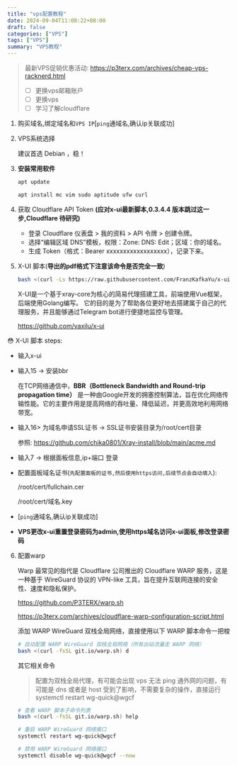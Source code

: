 ```yaml
---
title: "vps配置教程"
date: 2024-09-04T11:08:22+08:00
draft: false
categories: ["VPS"]
tags: ["VPS"]
summary: "VPS教程"
---
```


> 最新VPS促销优惠活动: https://p3terx.com/archives/cheap-vps-racknerd.html
>
> - [ ] 更换vps邮箱账户
> - [ ] 更换vps
> - [ ] 学习了解cloudflare

1. 购买域名,绑定域名和`VPS IP`[`ping`通域名,确认ip关联成功]

2. VPS系统选择

   建议首选 Debian ，稳！

3. **安装常用软件**

   ```bash
   apt update
   
   apt install mc vim sudo aptitude ufw curl
   ```

4. 获取 Cloudflare API Token **(应对x-ui最新脚本,0.3.4.4 版本跳过这一步,Cloudflare 待研究)**

   - 登录 Cloudflare 仪表盘 > 我的资料 > API 令牌 > 创建令牌。
   - 选择“编辑区域 DNS”模板，权限：Zone: DNS: Edit；区域：你的域名。
   - 生成 Token（格式：Bearer xxxxxxxxxxxxxxxxxx），记录下来。

5. X-UI 脚本(**导出的pdf格式下注意该命令是否完全一致**)

   ```bash
   bash <(curl -Ls https://raw.githubusercontent.com/FranzKafkaYu/x-ui/master/install.sh) 0.3.4.4
   ```

   X-UI是一个基于xray-core为核心的简易代理搭建工具，前端使用Vue框架，后端使用Golang编写。 它的目的是为了帮助各位更好地去搭建属于自己的代理服务，并且能够通过Telegram bot进行便捷地监控与管理。

   https://github.com/vaxilu/x-ui

   

:flushed: X-UI 脚本 steps:

- 输入x-ui

- 输入15 -> 安装bbr  

  在TCP网络通信中，**BBR（Bottleneck Bandwidth and Round-trip propagation time）** 是一种由Google开发的拥塞控制算法，旨在优化网络传输性能。它的主要作用是提高网络的吞吐量、降低延迟，并更高效地利用网络带宽。

- 输入16> 为域名申请SSL证书  ->  SSL证书安装目录为/root/cert目录

  参照:  https://github.com/chika0801/Xray-install/blob/main/acme.md

- 输入7 -> 根据面板信息,ip+端口 登录

- 配置面板域名证书(`先配置面板的证书,然后使用https访问,后续节点会自动填入`):

  /root/cert/fullchain.cer

  /root/cert/域名.key

- [`ping`通域名,确认ip关联成功]

- **VPS更改x-ui重置登录密码为admin,使用https域名访问x-ui面板,修改登录密码**

  

6. 配置warp

   Warp 最常见的指代是 Cloudflare 公司推出的 Cloudflare WARP 服务，这是一种基于 WireGuard 协议的 VPN-like 工具，旨在提升互联网连接的安全性、速度和隐私保护。

   https://github.com/P3TERX/warp.sh

   https://p3terx.com/archives/cloudflare-warp-configuration-script.html

   添加 WARP Wire­Guard 双栈全局网络，直接使用以下 WARP 脚本命令一把梭

   ```bash
   # 自动配置 WARP WireGuard 双栈全局网络（所有出站流量走 WARP 网络）
   bash <(curl -fsSL git.io/warp.sh) d
   ```

   其它相关命令

   > 配置为双栈全局代理，有可能会出现 vps 无法 ping 通外网的问题，有可能是 dns 或者是 host 受到了影响，不需要复杂的操作，直接运行
   > systemctl restart wg-quick@wgcf

   ```bash
   # 查看 WARP 脚本子命令列表
   bash <(curl -fsSL git.io/warp.sh) help
   
   # 重启 WARP WireGuard 网络接口
   systemctl restart wg-quick@wgcf
   
   # 禁用 WARP WireGuard 网络接口
   systemctl disable wg-quick@wgcf --now
   ```

   


